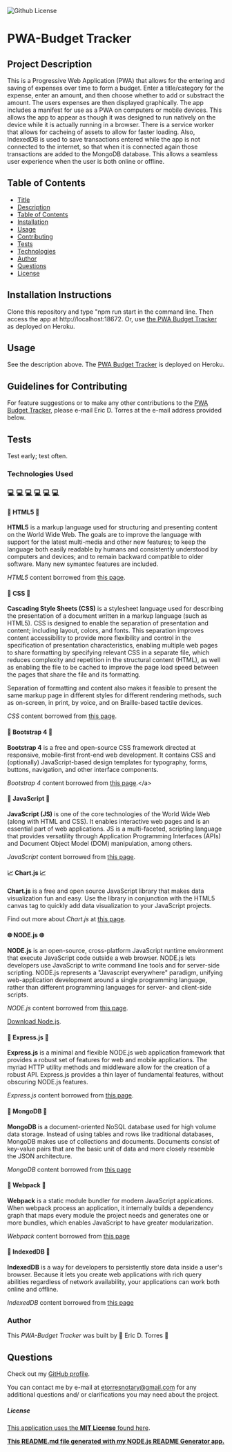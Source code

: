 
![Github License](https://img.shields.io/badge/License-MIT_License-brightgreen)

# PWA-Budget Tracker

## Project Description

This is a Progressive Web Application (PWA) that allows for the entering and saving of expenses over time to form a budget.  Enter a title/category for the expense, enter an amount, and then choose whether to add or substract the amount.  The users expenses are then displayed graphically.  The app includes a manifest for use as a PWA on computers or mobile devices.  This allows the app to appear as though it was designed to run natively on the device while it is actually running in a browser.  There is a service worker that allows for cacheing of assets to allow for faster loading.  Also, IndexedDB is used to save transactions entered while the app is not connected to the internet, so that when it is connected again those transactions are added to the MongoDB database.  This allows a seamless user experience when the user is both online or offline.

## Table of Contents

* [Title](#project-title)
* [Description](#project-description)
* [Table of Contents](#table-of-contents)
* [Installation](#installation-instructions)
* [Usage](#usage)
* [Contributing](#guidelines-for-contributing)
* [Tests](#tests)
* [Technologies](#technologies-used)
* [Author](#author)
* [Questions](#questions)
* [License](#license)

## Installation Instructions

Clone this repository and type "npm run start in the command line.  Then access the app at http://localhost:18672.  Or, use [the PWA Budget Tracker](https://stark-crag-80773.herokuapp.com/) as deployed on Heroku.

## Usage 

See the description above.  The [PWA Budget Tracker](https://stark-crag-80773.herokuapp.com/) is deployed on Heroku.

## Guidelines for Contributing

For feature suggestions or to make any other contributions to the [PWA Budget Tracker](https://dashboard.heroku.com/apps/stark-crag-80773/settings), please e-mail Eric D. Torres at the e-mail address provided below.

## Tests

Test early; test often.

### Technologies Used 
### :computer: :computer: :computer: :computer: :computer: :computer: 

#### :memo: HTML5 :memo:

**HTML5** is a markup language used for structuring and presenting content on the World Wide Web.  The goals are to improve the language with support for the latest multi-media and other new features; to keep the language both easily readable by humans and consistently understood by computers and devices; and to remain backward compatible to older software.  Many new symantec features are included.

*HTML5* content borrowed from <a target="_blank" rel="noopener noreferrer">[this page](https://en.wikipedia.org/wiki/HTML5).</a>

#### :art: CSS :art:

**Cascading Style Sheets (CSS)** is a stylesheet language used for describing the presentation of a document written in a markup language (such as HTML5).  CSS is designed to enable the separation of presentation and content; including layout, colors, and fonts.  This separation improves content accessibility to provide more flexibility and control in the specification of presentation characteristics, enabling multiple web pages to share formatting by specifying relevant CSS in a separate file, which reduces complexity and repetition in the structural content (HTML), as well as enabling the file to be cached to improve the page load speed between the pages that share the file and its formatting.

Separation of formatting and content also makes it feasible to present the same markup page in different styles for different rendering methods, such as on-screen, in print, by voice, and on Braille-based tactile devices. 

*CSS* content borrowed from <a target="_blank" rel="noopener noreferrer">[this page](https://en.wikipedia.org/wiki/Cascading_Style_Sheets).</a>

#### :shoe: Bootstrap 4 :shoe:

**Bootstrap 4** is a free and open-source CSS framework directed at responsive, mobile-first front-end web development.  It contains CSS and (optionally) JavaScript-based design templates for typography, forms, buttons, navigation, and other interface components.  

*Bootstrap 4* content borrowed from <a target="_blank" rel="noopener noreferrer">[this page](https://en.wikipedia.org/wiki/Bootstrap_(front-end_framework)).</a>

#### :sparkler: JavaScript :sparkler:

**JavaScript (JS)** is one of the core technologies of the World Wide Web (along with HTML and CSS). It enables interactive web pages and is an essential part of web applications.  JS is a multi-faceted, scripting language that provides versatility through Application Programming Interfaces (APIs) and Document Object Model (DOM) manipulation, among others.

*JavaScript* content borrowed from <a target="_blank" rel="noopener noreferrer">[this page](https://en.wikipedia.org/wiki/JavaScript).</a>

#### :chart_with_upwards_trend: Chart.js :chart_with_upwards_trend:

**Chart.js** is a free and open source JavaScript library that makes data visualization fun and easy.  Use the library in conjunction with the HTML5 canvas tag to quickly add data visualization to your JavaScript projects. 

Find out more about *Chart.js* at <a target="_blank" rel="noopener noreferrer">[this page](https://www.chartjs.org/docs/latest/).

#### :globe_with_meridians: NODE.js :globe_with_meridians:

**NODE.js** is an open-source, cross-platform JavaScript runtime environment that execute JavaScript code outside a web browser.  NODE.js lets developers use JavaScript to write command line tools and for server-side scripting.  NODE.js represents a "Javascript everywhere" paradigm, unifying web-application development around a single programming language, rather than different programming languages for server- and client-side scripts.  

*NODE.js* content borrowed from <a target="_blank" rel="noopener noreferrer">[this page](https://en.wikipedia.org/wiki/Node.js).</a>

[Download Node.js](https://nodejs.org/en/).

#### :satellite: Express.js :satellite:

**Express.js** is a minimal and flexible NODE.js web application framework that provides a robust set of features for web and mobile applications.  The myriad HTTP utility methods and middleware allow for the creation of a robust API.  Express.js provides a thin layer of fundamental features, without obscuring NODE.js features.

*Express.js* content borrowed from <a target="_blank" rel="noopener noreferrer">[this page](https://expressjs.com/).</a>

#### :japanese_ogre: MongoDB :japanese_ogre:

**MongoDB** is a document-oriented NoSQL database used for high volume data storage.  Instead of using tables and rows like traditional databases, MongoDB makes use of collections and documents.  Documents consist of key-value pairs that are the basic unit of data and more closely resemble the JSON architecture.    

*MongoDB* content borrowed from <a target="_blank" rel="noopener noreferrer">[this page](https://www.guru99.com/what-is-mongodb.html#:~:text=MongoDB%20is%20a%20document%2Doriented,use%20of%20collections%20and%20documents.&text=Collections%20contain%20sets%20of%20documents,equivalent%20of%20relational%20database%20tables)</a>

#### :school_satchel: Webpack :school_satchel:

**Webpack** is a static module bundler for modern JavaScript applications.  When webpack process an application, it internally builds a dependency graph that maps every module the project needs and generates one or more bundles, which enables JavaScript to have greater modularization.

*Webpack* content borrowed from <a target="_blank" rel="noopener noreferrer">[this page](https://webpack.js.org/concepts/)</a>

#### :card_index: IndexedDB :card_index:

**IndexedDB** is a way for developers to persistently store data inside a user's browser.  Because it lets you create web applications with rich query abilities regardless of network availability, your applications can work both online and offline.

*IndexedDB* content borrowed from <a target="_blank" rel="noopener noreferrer">[this page](https://developer.mozilla.org/en-US/docs/Web/API/IndexedDB_API/Using_IndexedDB)</a>

### Author 

This *PWA-Budget Tracker* was built by :green_heart: Eric D. Torres :green_heart:

## Questions

Check out my [GitHub profile](https://github.com/etorres-revature).

You can contact me by e-mail at etorresnotary@gmail.com for any additional questions and/ or clarifications you may need about the project.

##### License

[This application uses the **MIT License** found here](./LICENSE).

**[This README.md file generated with my NODE.js README Generator app.](https://github.com/etorres-revature/NODEjs_README.md_Generator)**
